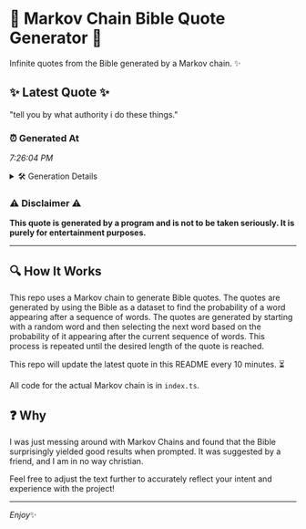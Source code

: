 # 📖 Markov Chain Bible Quote Generator 📖

Infinite quotes from the Bible generated by a Markov chain. ✨

## ✨ Latest Quote ✨
"tell you by what authority i do these things."

### ⏰ Generated At
*7:26:04 PM*

<details>
    <summary>🛠️ Generation Details</summary>
    <p>
        <strong>🌱 Seed:</strong> tell<br>
        <strong>🔄 Iterations:</strong> 8<br>
        <strong>📜 Context History:</strong><br>[ tell ]: you<br>[ tell, you ]: by<br>[ tell, you, by ]: what<br>[ tell, you, by, what ]: authority<br>[ tell, you, by, what, authority ]: i<br>[ tell, you, by, what, authority, i ]: do<br>[ you, by, what, authority, i, do ]: these<br>[ by, what, authority, i, do, these ]: things.<br>
    </p>
</details>

### ⚠️ Disclaimer ⚠️
**This quote is generated by a program and is not to be taken seriously. It is purely for entertainment purposes.**

---

## 🔍 How It Works

This repo uses a Markov chain to generate Bible quotes. The quotes are generated by using the Bible as a dataset to find the probability of a word appearing after a sequence of words. The quotes are generated by starting with a random word and then selecting the next word based on the probability of it appearing after the current sequence of words. This process is repeated until the desired length of the quote is reached.

This repo will update the latest quote in this README every 10 minutes. ⏳

All code for the actual Markov chain is in `index.ts`.

## ❓ Why

I was just messing around with Markov Chains and found that the Bible surprisingly yielded good results when prompted. 
It was suggested by a friend, and I am in no way christian.

Feel free to adjust the text further to accurately reflect your intent and experience with the project!

---

*Enjoy*✨
